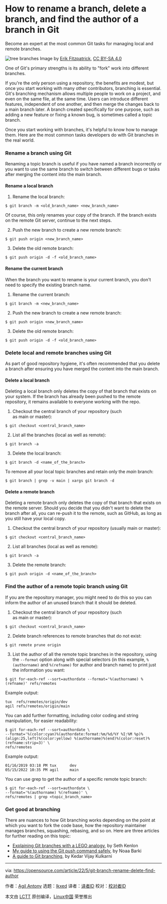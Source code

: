[#]: subject: "How to rename a branch, delete a branch, and find the author of a branch in Git"
[#]: via: "https://opensource.com/article/22/5/git-branch-rename-delete-find-author"
[#]: author: "Agil Antony https://opensource.com/users/agantony"
[#]: collector: "lkxed"
[#]: translator: "lkxed"
[#]: reviewer: " "
[#]: publisher: " "
[#]: url: " "

How to rename a branch, delete a branch, and find the author of a branch in Git
======
Become an expert at the most common Git tasks for managing local and remote branches.

![tree branches][1]
Image by [Erik Fitzpatrick][2], [CC BY-SA 4.0][3]

One of Git's primary strengths is its ability to "fork" work into different branches.

If you're the only person using a repository, the benefits are modest, but once you start working with many other contributors, branching is essential. Git's branching mechanism allows multiple people to work on a project, and even on the same file, at the same time. Users can introduce different features, independent of one another, and then merge the changes back to a main branch later. A branch created specifically for one purpose, such as adding a new feature or fixing a known bug, is sometimes called a topic branch.

Once you start working with branches, it's helpful to know how to manage them. Here are the most common tasks developers do with Git branches in the real world.

### Rename a branch using Git

Renaming a topic branch is useful if you have named a branch incorrectly or you want to use the same branch to switch between different bugs or tasks after merging the content into the main branch.

#### Rename a local branch

1. Rename the local branch:

```
$ git branch -m <old_branch_name> <new_branch_name>
```

Of course, this only renames your copy of the branch. If the branch exists on the remote Git server, continue to the next steps.

2. Push the new branch to create a new remote branch:

```
$ git push origin <new_branch_name>
```

3. Delete the old remote branch:

```
$ git push origin -d -f <old_branch_name>
```

#### Rename the current branch

When the branch you want to rename is your current branch, you don't need to specify the existing branch name.

1. Rename the current branch:

```
$ git branch -m <new_branch_name>
```

2. Push the new branch to create a new remote branch:

```
$ git push origin <new_branch_name>
```

3. Delete the old remote branch:

```
$ git push origin -d -f <old_branch_name>
```

### Delete local and remote branches using Git

As part of good repository hygiene, it's often recommended that you delete a branch after ensuring you have merged the content into the main branch.

#### Delete a local branch

Deleting a local branch only deletes the copy of that branch that exists on your system. If the branch has already been pushed to the remote repository, it remains available to everyone working with the repo.

1. Checkout the central branch of your repository (such as main or master):

```
$ git checkout <central_branch_name>
```

2. List all the branches (local as well as remote):

```
$ git branch -a
```

3. Delete the local branch:

```
$ git branch -d <name_of_the_branch>
```

To remove all your local topic branches and retain only the *main* branch:

```
$ git branch | grep -v main | xargs git branch -d
```

#### Delete a remote branch

Deleting a remote branch only deletes the copy of that branch that exists on the remote server. Should you decide that you didn't want to delete the branch after all, you can re-push it to the remote, such as GitHub, as long as you still have your local copy.

1. Checkout the central branch of your repository (usually main or master):

```
$ git checkout <central_branch_name>
```

2. List all branches (local as well as remote):

```
$ git branch -a
```

3. Delete the remote branch:

```
$ git push origin -d <name_of_the_branch>
```

### Find the author of a remote topic branch using Git

If you are the repository manager, you might need to do this so you can inform the author of an unused branch that it should be deleted.

1. Checkout the central branch of your repository (such as main or master):

```
$ git checkout <central_branch_name>
```

2. Delete branch references to remote branches that do not exist:

```
$ git remote prune origin
```

3. List the author of all the remote topic branches in the repository, using the `--format` option along with special selectors (in this example, `%(authorname)` and `%(refname)` for author and branch name) to print just the information you want:

```
$ git for-each-ref --sort=authordate --format='%(authorname) %(refname)' refs/remotes
```

Example output:

```
tux  refs/remotes/origin/dev
agil refs/remotes/origin/main
```

You can add further formatting, including color coding and string manipulation, for easier readability:

```
$ git for-each-ref --sort=authordate \
--format='%(color:cyan)%(authordate:format:%m/%d/%Y %I:%M %p)%(align:25,left)%(color:yellow) %(authorname)%(end)%(color:reset)%(refname:strip=3)' \
refs/remotes
```

Example output:

```
01/16/2019 03:18 PM tux      dev
05/15/2022 10:35 PM agil     main
```

You can use grep to get the author of a specific remote topic branch:

```
$ git for-each-ref --sort=authordate \
--format='%(authorname) %(refname)' \
refs/remotes | grep <topic_branch_name>
```

### Get good at branching

There are nuances to how Git branching works depending on the point at which you want to fork the code base, how the repository maintainer manages branches, squashing, rebasing, and so on. Here are three articles for further reading on this topic:

* [Explaining Git branches with a LEGO analogy][4], by Seth Kenlon
* [My guide to using the Git push command safely][5], by Noaa Barki
* [A guide to Git branching][6], by Kedar Vijay Kulkarni

--------------------------------------------------------------------------------

via: https://opensource.com/article/22/5/git-branch-rename-delete-find-author

作者：[Agil Antony][a]
选题：[lkxed][b]
译者：[译者ID](https://github.com/译者ID)
校对：[校对者ID](https://github.com/校对者ID)

本文由 [LCTT](https://github.com/LCTT/TranslateProject) 原创编译，[Linux中国](https://linux.cn/) 荣誉推出

[a]: https://opensource.com/users/agantony
[b]: https://github.com/lkxed
[1]: https://opensource.com/sites/default/files/tree-branches.jpg
[2]: https://www.flickr.com/photos/22244945@N00/3353319002
[3]: https://creativecommons.org/licenses/by-sa/4.0/
[4]: https://opensource.com/article/22/4/git-branches
[5]: https://opensource.com/article/22/4/git-push
[6]: https://opensource.com/article/18/5/git-branching
